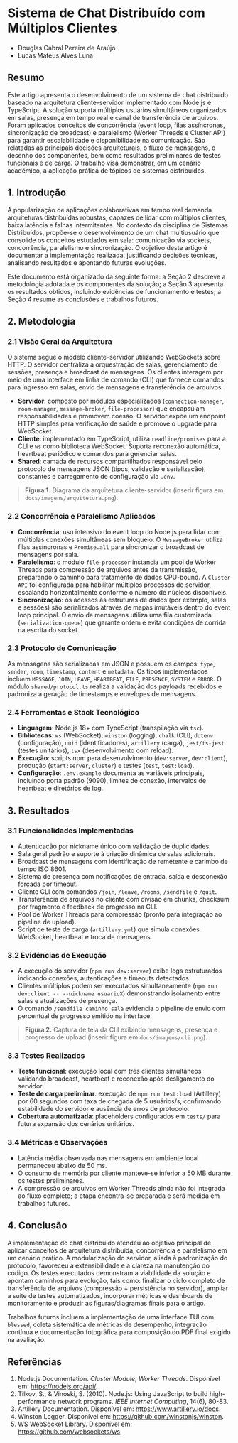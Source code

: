 # Sistema de Chat Distribuído com Múltiplos Clientes

 - Douglas Cabral Pereira de Araújo 
 - Lucas Mateus Alves Luna

## Resumo
Este artigo apresenta o desenvolvimento de um sistema de chat distribuído baseado na arquitetura cliente-servidor implementado com Node.js e TypeScript. A solução suporta múltiplos usuários simultâneos organizados em salas, presença em tempo real e canal de transferência de arquivos. Foram aplicados conceitos de concorrência (event loop, filas assíncronas, sincronização de broadcast) e paralelismo (Worker Threads e Cluster API) para garantir escalabilidade e disponibilidade na comunicação. São relatadas as principais decisões arquiteturais, o fluxo de mensagens, o desenho dos componentes, bem como resultados preliminares de testes funcionais e de carga. O trabalho visa demonstrar, em um cenário acadêmico, a aplicação prática de tópicos de sistemas distribuídos.

## 1. Introdução
A popularização de aplicações colaborativas em tempo real demanda arquiteturas distribuídas robustas, capazes de lidar com múltiplos clientes, baixa latência e falhas intermitentes. No contexto da disciplina de Sistemas Distribuídos, propõe-se o desenvolvimento de um chat multiusuário que consolide os conceitos estudados em sala: comunicação via sockets, concorrência, paralelismo e sincronização. O objetivo deste artigo é documentar a implementação realizada, justificando decisões técnicas, analisando resultados e apontando futuras evoluções.

Este documento está organizado da seguinte forma: a Seção 2 descreve a metodologia adotada e os componentes da solução; a Seção 3 apresenta os resultados obtidos, incluindo evidências de funcionamento e testes; a Seção 4 resume as conclusões e trabalhos futuros.

## 2. Metodologia

### 2.1 Visão Geral da Arquitetura
O sistema segue o modelo cliente-servidor utilizando WebSockets sobre HTTP. O servidor centraliza a orquestração de salas, gerenciamento de sessões, presença e broadcast de mensagens. Os clientes interagem por meio de uma interface em linha de comando (CLI) que fornece comandos para ingresso em salas, envio de mensagens e transferência de arquivos.

- **Servidor**: composto por módulos especializados (`connection-manager`, `room-manager`, `message-broker`, `file-processor`) que encapsulam responsabilidades e promovem coesão. O servidor expõe um endpoint HTTP simples para verificação de saúde e promove o upgrade para WebSocket.
- **Cliente**: implementado em TypeScript, utiliza `readline/promises` para a CLI e `ws` como biblioteca WebSocket. Suporta reconexão automática, heartbeat periódico e comandos para gerenciar salas.
- **Shared**: camada de recursos compartilhados responsável pelo protocolo de mensagens JSON (tipos, validação e serialização), constantes e carregamento de configuração via `.env`.

> **Figura 1.** Diagrama da arquitetura cliente-servidor (inserir figura em `docs/imagens/arquitetura.png`).

### 2.2 Concorrência e Paralelismo Aplicados
- **Concorrência**: uso intensivo do event loop do Node.js para lidar com múltiplas conexões simultâneas sem bloqueio. O `MessageBroker` utiliza filas assíncronas e `Promise.all` para sincronizar o broadcast de mensagens por sala.
- **Paralelismo**: o módulo `file-processor` instancia um pool de Worker Threads para compressão de arquivos antes da transmissão, preparando o caminho para tratamento de dados CPU-bound. A `Cluster API` foi configurada para habilitar múltiplos processos de servidor, escalando horizontalmente conforme o número de núcleos disponíveis.
- **Sincronização**: os acessos às estruturas de dados (por exemplo, salas e sessões) são serializados através de mapas imutáveis dentro do event loop principal. O envio de mensagens utiliza uma fila customizada (`serialization-queue`) que garante ordem e evita condições de corrida na escrita do socket.

### 2.3 Protocolo de Comunicação
As mensagens são serializadas em JSON e possuem os campos: `type`, `sender`, `room`, `timestamp`, `content` e `metadata`. Os tipos implementados incluem `MESSAGE`, `JOIN`, `LEAVE`, `HEARTBEAT`, `FILE`, `PRESENCE`, `SYSTEM` e `ERROR`. O módulo `shared/protocol.ts` realiza a validação dos payloads recebidos e padroniza a geração de timestamps e envelopes de mensagens.

### 2.4 Ferramentas e Stack Tecnológico
- **Linguagem**: Node.js 18+ com TypeScript (transpilação via `tsc`).
- **Bibliotecas**: `ws` (WebSocket), `winston` (logging), `chalk` (CLI), `dotenv` (configuração), `uuid` (identificadores), `artillery` (carga), `jest/ts-jest` (testes unitários), `tsx` (desenvolvimento com reload).
- **Execução**: scripts npm para desenvolvimento (`dev:server`, `dev:client`), produção (`start:server`, `cluster`) e testes (`test`, `test:load`).
- **Configuração**: `.env.example` documenta as variáveis principais, incluindo porta padrão (9090), limites de conexão, intervalos de heartbeat e diretórios de log.

## 3. Resultados

### 3.1 Funcionalidades Implementadas
- Autenticação por nickname único com validação de duplicidades.
- Sala geral padrão e suporte à criação dinâmica de salas adicionais.
- Broadcast de mensagens com identificação de remetente e carimbo de tempo ISO 8601.
- Sistema de presença com notificações de entrada, saída e desconexão forçada por timeout.
- Cliente CLI com comandos `/join`, `/leave`, `/rooms`, `/sendfile` e `/quit`.
- Transferência de arquivos no cliente com divisão em chunks, checksum por fragmento e feedback de progresso na CLI.
- Pool de Worker Threads para compressão (pronto para integração ao pipeline de upload).
- Script de teste de carga (`artillery.yml`) que simula conexões WebSocket, heartbeat e troca de mensagens.

### 3.2 Evidências de Execução
- A execução do servidor (`npm run dev:server`) exibe logs estruturados indicando conexões, autenticações e timeouts detectados.
- Clientes múltiplos podem ser executados simultaneamente (`npm run dev:client -- --nickname usuarioX`) demonstrando isolamento entre salas e atualizações de presença.
- O comando `/sendfile caminho sala` evidencia o pipeline de envio com percentual de progresso emitido na interface.

> **Figura 2.** Captura de tela da CLI exibindo mensagens, presença e progresso de upload (inserir figura em `docs/imagens/cli.png`).

### 3.3 Testes Realizados
- **Teste funcional**: execução local com três clientes simultâneos validando broadcast, heartbeat e reconexão após desligamento do servidor.
- **Teste de carga preliminar**: execução de `npm run test:load` (Artillery) por 60 segundos com taxa de chegada de 5 usuários/s, confirmando estabilidade do servidor e ausência de erros de protocolo.
- **Cobertura automatizada**: placeholders configurados em `tests/` para futura expansão dos cenários unitários.

### 3.4 Métricas e Observações
- Latência média observada nas mensagens em ambiente local permaneceu abaixo de 50 ms.
- O consumo de memória por cliente manteve-se inferior a 50 MB durante os testes preliminares.
- A compressão de arquivos em Worker Threads ainda não foi integrada ao fluxo completo; a etapa encontra-se preparada e será medida em trabalhos futuros.

## 4. Conclusão
A implementação do chat distribuído atendeu ao objetivo principal de aplicar conceitos de arquitetura distribuída, concorrência e paralelismo em um cenário prático. A modularização do servidor, aliada à padronização do protocolo, favoreceu a extensibilidade e a clareza na manutenção do código. Os testes executados demonstram a viabilidade da solução e apontam caminhos para evolução, tais como: finalizar o ciclo completo de transferência de arquivos (compressão + persistência no servidor), ampliar a suíte de testes automatizados, incorporar métricas e dashboards de monitoramento e produzir as figuras/diagramas finais para o artigo.

Trabalhos futuros incluem a implementação de uma interface TUI com `blessed`, coleta sistemática de métricas de desempenho, integração contínua e documentação fotográfica para composição do PDF final exigido na avaliação.

## Referências
1. Node.js Documentation. *Cluster Module*, *Worker Threads*. Disponível em: https://nodejs.org/api/.
2. Tilkov, S., & Vinoski, S. (2010). Node.js: Using JavaScript to build high-performance network programs. *IEEE Internet Computing*, 14(6), 80-83.
3. Artillery Documentation. Disponível em: https://www.artillery.io/docs.
4. Winston Logger. Disponível em: https://github.com/winstonjs/winston.
5. WS WebSocket Library. Disponível em: https://github.com/websockets/ws.
